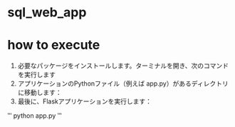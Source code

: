 # sql_web_app



# how to execute
1. 必要なパッケージをインストールします。ターミナルを開き、次のコマンドを実行します
2. アプリケーションのPythonファイル（例えば app.py）があるディレクトリに移動します：
3. 最後に、Flaskアプリケーションを実行します：

‵‵‵
python app.py
‵‵‵
